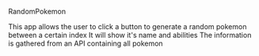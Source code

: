 RandomPokemon

This app allows the user to click a button to generate a random pokemon between a certain index
It will show it's name and abilities
The information is gathered from an API containing all pokemon
